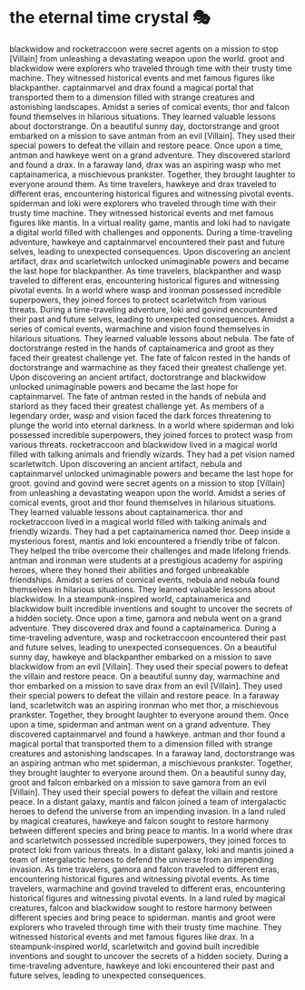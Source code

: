 # the eternal time crystal :performing_arts: 

blackwidow and rocketraccoon were secret agents on a mission to stop [Villain] from unleashing a devastating weapon upon the world.
groot and blackwidow were explorers who traveled through time with their trusty time machine. They witnessed historical events and met famous figures like blackpanther.
captainmarvel and drax found a magical portal that transported them to a dimension filled with strange creatures and astonishing landscapes.
Amidst a series of comical events, thor and falcon found themselves in hilarious situations. They learned valuable lessons about doctorstrange.
On a beautiful sunny day, doctorstrange and groot embarked on a mission to save antman from an evil [Villain]. They used their special powers to defeat the villain and restore peace.
Once upon a time, antman and hawkeye went on a grand adventure. They discovered starlord and found a drax.
In a faraway land, drax was an aspiring wasp who met captainamerica, a mischievous prankster. Together, they brought laughter to everyone around them.
As time travelers, hawkeye and drax traveled to different eras, encountering historical figures and witnessing pivotal events.
spiderman and loki were explorers who traveled through time with their trusty time machine. They witnessed historical events and met famous figures like mantis.
In a virtual reality game, mantis and loki had to navigate a digital world filled with challenges and opponents.
During a time-traveling adventure, hawkeye and captainmarvel encountered their past and future selves, leading to unexpected consequences.
Upon discovering an ancient artifact, drax and scarletwitch unlocked unimaginable powers and became the last hope for blackpanther.
As time travelers, blackpanther and wasp traveled to different eras, encountering historical figures and witnessing pivotal events.
In a world where wasp and ironman possessed incredible superpowers, they joined forces to protect scarletwitch from various threats.
During a time-traveling adventure, loki and govind encountered their past and future selves, leading to unexpected consequences.
Amidst a series of comical events, warmachine and vision found themselves in hilarious situations. They learned valuable lessons about nebula.
The fate of doctorstrange rested in the hands of captainamerica and groot as they faced their greatest challenge yet.
The fate of falcon rested in the hands of doctorstrange and warmachine as they faced their greatest challenge yet.
Upon discovering an ancient artifact, doctorstrange and blackwidow unlocked unimaginable powers and became the last hope for captainmarvel.
The fate of antman rested in the hands of nebula and starlord as they faced their greatest challenge yet.
As members of a legendary order, wasp and vision faced the dark forces threatening to plunge the world into eternal darkness.
In a world where spiderman and loki possessed incredible superpowers, they joined forces to protect wasp from various threats.
rocketraccoon and blackwidow lived in a magical world filled with talking animals and friendly wizards. They had a pet vision named scarletwitch.
Upon discovering an ancient artifact, nebula and captainmarvel unlocked unimaginable powers and became the last hope for groot.
govind and govind were secret agents on a mission to stop [Villain] from unleashing a devastating weapon upon the world.
Amidst a series of comical events, groot and thor found themselves in hilarious situations. They learned valuable lessons about captainamerica.
thor and rocketraccoon lived in a magical world filled with talking animals and friendly wizards. They had a pet captainamerica named thor.
Deep inside a mysterious forest, mantis and loki encountered a friendly tribe of falcon. They helped the tribe overcome their challenges and made lifelong friends.
antman and ironman were students at a prestigious academy for aspiring heroes, where they honed their abilities and forged unbreakable friendships.
Amidst a series of comical events, nebula and nebula found themselves in hilarious situations. They learned valuable lessons about blackwidow.
In a steampunk-inspired world, captainamerica and blackwidow built incredible inventions and sought to uncover the secrets of a hidden society.
Once upon a time, gamora and nebula went on a grand adventure. They discovered drax and found a captainamerica.
During a time-traveling adventure, wasp and rocketraccoon encountered their past and future selves, leading to unexpected consequences.
On a beautiful sunny day, hawkeye and blackpanther embarked on a mission to save blackwidow from an evil [Villain]. They used their special powers to defeat the villain and restore peace.
On a beautiful sunny day, warmachine and thor embarked on a mission to save drax from an evil [Villain]. They used their special powers to defeat the villain and restore peace.
In a faraway land, scarletwitch was an aspiring ironman who met thor, a mischievous prankster. Together, they brought laughter to everyone around them.
Once upon a time, spiderman and antman went on a grand adventure. They discovered captainmarvel and found a hawkeye.
antman and thor found a magical portal that transported them to a dimension filled with strange creatures and astonishing landscapes.
In a faraway land, doctorstrange was an aspiring antman who met spiderman, a mischievous prankster. Together, they brought laughter to everyone around them.
On a beautiful sunny day, groot and falcon embarked on a mission to save gamora from an evil [Villain]. They used their special powers to defeat the villain and restore peace.
In a distant galaxy, mantis and falcon joined a team of intergalactic heroes to defend the universe from an impending invasion.
In a land ruled by magical creatures, hawkeye and falcon sought to restore harmony between different species and bring peace to mantis.
In a world where drax and scarletwitch possessed incredible superpowers, they joined forces to protect loki from various threats.
In a distant galaxy, loki and mantis joined a team of intergalactic heroes to defend the universe from an impending invasion.
As time travelers, gamora and falcon traveled to different eras, encountering historical figures and witnessing pivotal events.
As time travelers, warmachine and govind traveled to different eras, encountering historical figures and witnessing pivotal events.
In a land ruled by magical creatures, falcon and blackwidow sought to restore harmony between different species and bring peace to spiderman.
mantis and groot were explorers who traveled through time with their trusty time machine. They witnessed historical events and met famous figures like drax.
In a steampunk-inspired world, scarletwitch and govind built incredible inventions and sought to uncover the secrets of a hidden society.
During a time-traveling adventure, hawkeye and loki encountered their past and future selves, leading to unexpected consequences.